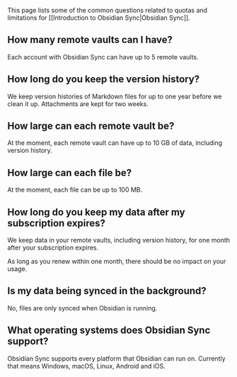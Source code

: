 This page lists some of the common questions related to quotas and limitations for [[Introduction to Obsidian Sync|Obsidian Sync]].

## How many remote vaults can I have?

Each account with Obsidian Sync can have up to 5 remote vaults.

## How long do you keep the version history?

We keep version histories of Markdown files for up to one year before we clean it up. Attachments are kept for two weeks.

## How large can each remote vault be?

At the moment, each remote vault can have up to 10 GB of data, including version history.

## How large can each file be?

At the moment, each file can be up to 100 MB.

## How long do you keep my data after my subscription expires?

We keep data in your remote vaults, including version history, for one month after your subscription expires.

As long as you renew within one month, there should be no impact on your usage.

## Is my data being synced in the background?

No, files are only synced when Obsidian is running.

## What operating systems does Obsidian Sync support?

Obsidian Sync supports every platform that Obsidian can run on. Currently that means Windows, macOS, Linux, Android and iOS.
